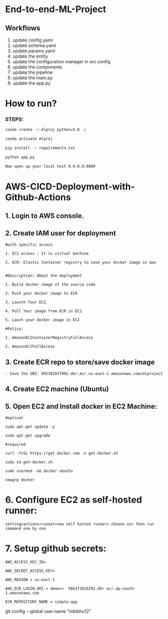 # End-to-end-ML-Project


## Workflows

1. update config.yaml
2. update schema.yaml
3. update params.yaml
4. update the entity 
5. update the configuration manager in src config
6. update the components
7. update the pipeline
8. update the main.py
9. update the app.py

# How to run?
### STEPS:


```bash
conda create -n mlproj python=3.8 -y 
```

```bash
conda activate mlproj
```


```bash
pip install -r requirements.txt
```

```bash
python app.py
```

```bash
Now open up your local host 0.0.0.0:8080
```



# AWS-CICD-Deployment-with-Github-Actions

## 1. Login to AWS console.

## 2. Create IAM user for deployment

	#with specific access

	1. EC2 access : It is virtual machine

	2. ECR: Elastic Container registry to save your docker image in aws


	#Description: About the deployment

	1. Build docker image of the source code

	2. Push your docker image to ECR

	3. Launch Your EC2 

	4. Pull Your image from ECR in EC2

	5. Lauch your docker image in EC2

	#Policy:

	1. AmazonEC2ContainerRegistryFullAccess

	2. AmazonEC2FullAccess

	
## 3. Create ECR repo to store/save docker image
    - Save the URI: 992382837902.dkr.ecr.us-east-1.amazonaws.com/mlproject

	
## 4. Create EC2 machine (Ubuntu) 

## 5. Open EC2 and Install docker in EC2 Machine:
	
	
	#optinal

	sudo apt-get update -y

	sudo apt-get upgrade
	
	#required

	curl -fsSL https://get.docker.com -o get-docker.sh

	sudo sh get-docker.sh

	sudo usermod -aG docker ubuntu

	newgrp docker
	
# 6. Configure EC2 as self-hosted runner:
    setting>actions>runner>new self hosted runner> choose os> then run command one by one


# 7. Setup github secrets:

    AWS_ACCESS_KEY_ID=

    AWS_SECRET_ACCESS_KEY=

    AWS_REGION = us-east-1

    AWS_ECR_LOGIN_URI = demo>>  566373416292.dkr.ecr.ap-south-1.amazonaws.com

    ECR_REPOSITORY_NAME = simple-app






 git config --global user.name "mbibhu12"
